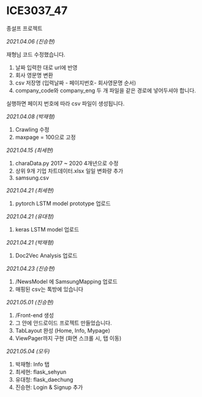 # ICE3037_47

종설프 프로젝트


*2021.04.06 (진승현)*


재형님 코드 수정했습니다.

1. 날짜 입력한 대로 url에 반영
2. 회사 영문명 변환
3. csv 저장명 (입력날짜 - 페이지번호- 회사영문명 순서)
4. company_code와 company_eng 두 개 파일을 같은 경로에 넣어두셔야 합니다.

실행하면 페이지 번호에 따라 csv 파일이 생성됩니다.

*2021.04.08 (박재형)*

1. Crawling 수정
2. maxpage = 100으로 고정

*2021.04.15 (최세현)*

1. charaData.py 2017 ~ 2020 4개년으로 수정
2. 상위 9개 기업 차트데이터.xlsx 일일 변화량 추가
3. samsung.csv 

*2021.04.21 (최세현)*

1. pytorch LSTM model prototype 업로드

*2021.04.21 (유대청)*

1. keras LSTM model 업로드

*2021.04.21 (박재형)*

1. Doc2Vec Analysis 업로드

*2021.04.23 (진승현)*
1. /NewsModel 에 SamsungMapping 업로드
2. 매핑된 csv는 톡방에 있습니다

*2021.05.01 (진승현)*
1. /Front-end 생성
2. 그 안에 안드로이드 프로젝트 만들었습니다.
3. TabLayout 완성 (Home, Info, Mypage)
4. ViewPager까지 구현 (화면 스크롤 시, 탭 이동)

*2021.05.04 (모두)*
1. 박재형: Info 탭
2. 최세현: flask_sehyun
3. 유대청: flask_daechung
4. 진승현: Login & Signup 추가

